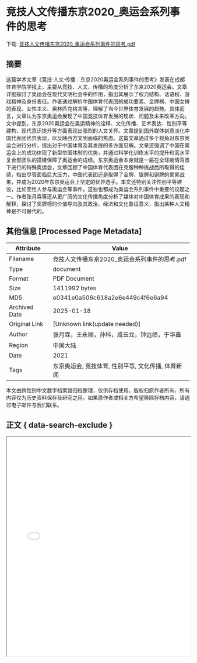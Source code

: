 # 竞技人文传播东京2020_奥运会系列事件的思考

<!-- tcd_download_link -->
下载: [竞技人文传播东京2020_奥运会系列事件的思考.pdf](竞技人文传播东京2020_奥运会系列事件的思考.pdf)
<!-- tcd_download_link_end -->

## 摘要

<!-- tcd_abstract -->
这篇学术文章《竞技·人文·传播：东京2020奥运会系列事件的思考》发表在成都体育学院学报上，主要从竞技、人文、传播的角度分析了东京2020奥运会。文章详细探讨了奥运会在现代文明社会中的作用，指出其展示了权力结构、话语权、游戏精神及身份表征。作者通过解析中国体育代表团的成功要素、金牌榜、中国女排的表现、女性主义、奥林匹克格言等，理解了当今世界体育发展的趋势。具体而言，文章认为东京奥运会展现了中国竞技体育发展的现状、问题及未来改革方向。文中提到，东京2020奥运会在奥运精神的诠释、文化传播、艺术表达、性别平等建构、现代意识提升等方面表现出强烈的人文关怀。文章提到国外媒体刻意淡化中国代表团优异表现，以反映西方文明面临的焦虑。这篇文章通过多个视角对东京奥运会进行分析，提出对于中国体育及其发展的多方面见解。文章还强调了中国在奥运会上的成功体现了新型举国体制的优势，并通过科学化训练水平的提升和高水平复合型团队的搭建保障了奥运会的成绩。东京奥运会本身就是一届在全球疫情背景下进行的特殊奥运会，文章回顾了中国体育代表团在克服种种挑战后所取得的佳绩，指出尽管面临巨大压力，中国代表团还是取得了金牌、银牌和铜牌的累累战果，并成为2020年东京奥运会上坚定的优异选手。本文还特别关注性别平等建设，比如变性人参与奥运会等事件，这些也都成为奥运会系列事件中重要的议题之一。作者张月霖等还从更广阔的文化传播角度分析了媒体对中国体育成果的表现和解释，探讨了奖牌榜的价值导向及其政治、经济和文化象征意义，指出某种人文精神是不可替代的。

<!-- tcd_abstract_end -->

## 其他信息 [Processed Page Metadata]

| Attribute       | Value                                  |
|-----------------|----------------------------------------|
| Filename        | 竞技人文传播东京2020_奥运会系列事件的思考.pdf                             |
| Type            | document                                 |
| Format          | PDF Document                               |
| Size            | 1411992 bytes                           |
| MD5             | e0341e0a506c618a2e6e449c4f6e6a94                                  |
| Archived Date   | 2025-01-18                             |
| Original Link   | [Unknown link(update needed)]                         |
| Author          | 张月霖，王永顺，孙科，咸云龙，钟远绩，于华鑫                               |
| Region          | 中国大陆                               |
| Date            | 2021                                 |
| Tags            | 东京奥运会, 竞技体育, 性别平等, 文化传播, 体育新闻                                 |

本文由跨性别中文数字档案馆归档整理，仅供存档使用。版权归原作者所有，所有内容仅为历史资料保存及研究之用。如果原作者或相关方希望移除存档内容，请通过电子邮件与我们联系。

## 正文 { data-search-exclude }

<!-- tcd_main_text -->
<iframe src="../竞技人文传播东京2020_奥运会系列事件的思考.pdf" width="100%" height="600px">
    <p>无法显示PDF，请下载查看。</p>
</iframe>
<!-- tcd_main_text_end -->

